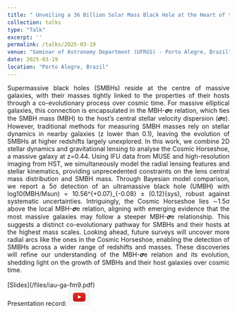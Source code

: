 ```yaml
---
title: " Unveiling a 36 Billion Solar Mass Black Hole at the Heart of the Cosmic Horseshoe Gravitational Lens"
collection: talks
type: "Talk"
excerpt: ''
permalink: /talks/2025-03-19
venue: "Seminar of Astronomy Department (UFRGS) - Porto Alegre, Brazil"
date: 2025-03-19
location: "Porto Alegre, Brazil"
---
```

<div style="text-align: justify">
Supermassive black holes (SMBHs) reside at the centre of massive galaxies, with their masses tightly linked to the properties of their hosts through a co-evolutionary process over cosmic time. For massive elliptical galaxies, this connection is encapsulated in the MBH-𝝈e relation, which ties the SMBH mass (MBH​) to the host’s central stellar velocity dispersion (𝝈e​). However, traditional methods for measuring SMBH masses rely on stellar dynamics in nearby galaxies (z lower than 0.1), leaving the evolution of SMBHs at higher redshifts largely unexplored. In this work, we combine 2D stellar dynamics and gravitational lensing to analyse the Cosmic Horseshoe, a massive galaxy at z=0.44. Using IFU data from MUSE and high-resolution imaging from HST, we simultaneously model the radial lensing features and stellar kinematics, providing unprecedented constraints on the lens central mass distribution and SMBH mass. Through Bayesian model comparison, we report a 5σ detection of an ultramassive black hole (UMBH) with log10(MBH/Msun) = 10.56^{+0.07}_{-0.08} ± (0.12){sys}, robust against systematic uncertainties. Intriguingly, the Cosmic Horseshoe lies ∼1.5σ above the local MBH-𝝈e relation, aligning with emerging evidence that the most massive galaxies may follow a steeper MBH-𝝈e relationship. This suggests a distinct co-evolutionary pathway for SMBHs and their hosts at the highest mass scales. Looking ahead, future surveys will uncover more radial arcs like the ones in the Cosmic Horseshoe, enabling the detection of SMBHs across a wider range of redshifts and masses. These discoveries will refine our understanding of the MBH-𝝈e relation and its evolution, shedding light on the growth of SMBHs and their host galaxies over cosmic time.
</div>
<br>
[Slides](/files/iau-ga-fm9.pdf)
<br>
Presentation record: <a href='https://youtu.be/Jc0orT3y-9w?t=20' target="_blank"><img src="/images/youtube_logo.png" alt="Logo" width="50"></a>
